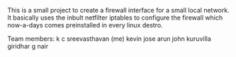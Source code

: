 This is a small project to create a firewall interface
for a small local network. It basically uses the inbult
netfilter iptables to configure the firewall which 
now-a-days comes preinstalled in every linux destro.

Team members:
k c sreevasthavan (me)
kevin jose
arun john kuruvilla
giridhar g nair

